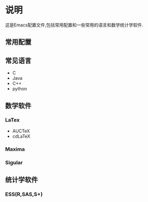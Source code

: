 # 说明
这是Emacs配置文件,包括常用配置和一些常用的语言和数学统计学软件.
## 常用配置
## 常见语言
+ C
+ Java
+ C++
+ python
## 数学软件
### LaTex
+ AUCTeX
+ cdLaTeX
### Maxima
### Sigular
## 统计学软件
### ESS(R,SAS,S+)






